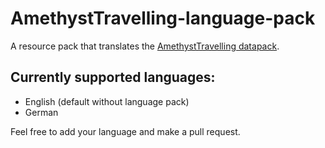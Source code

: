 # AmethystTravelling-language-pack
A resource pack that translates the [AmethystTravelling datapack](https://github.com/Pretorer/AmethystTravelling).

## Currently supported languages:
- English (default without language pack)
- German

Feel free to add your language and make a pull request.
